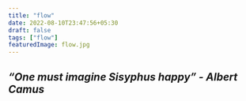 ```yaml
---
title: "flow"
date: 2022-08-10T23:47:56+05:30
draft: false
tags: ["flow"]
featuredImage: flow.jpg
---
```


## *“One must imagine Sisyphus happy” - Albert Camus*


